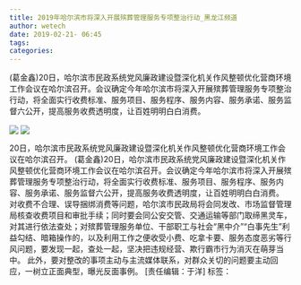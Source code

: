 ```yaml
---
title: 2019年哈尔滨市将深入开展殡葬管理服务专项整治行动_黑龙江频道
author: wetech
date: 2019-02-21- 06:45
tags: 
categories: 
---
```

(葛金鑫)20日，哈尔滨市民政系统党风廉政建设暨深化机关作风整顿优化营商环境工作会议在哈尔滨召开。会议确定今年哈尔滨市将深入开展殡葬管理服务专项整治行动，将全面实行收费标准、服务项目、服务程序、服务内容、服务承诺、服务监督六公开，提高服务收费透明度，让百姓明明白白消费。
<!-- more -->
                
<img align="center" border="0" src="http://p3.ifengimg.com/a/2019_08/b6d3cdc5eeed695_size448_w600_h398.png" />
                
<img align="center" border="0" src="http://p2.ifengimg.com/a/2016/0810/204c433878d5cf9size1_w16_h16.png" />
            
20日，哈尔滨市民政系统党风廉政建设暨深化机关作风整顿优化营商环境工作会议在哈尔滨召开。
(葛金鑫)20日，哈尔滨市民政系统党风廉政建设暨深化机关作风整顿优化营商环境工作会议在哈尔滨召开。会议确定今年哈尔滨市将深入开展殡葬管理服务专项整治行动，将全面实行收费标准、服务项目、服务程序、服务内容、服务承诺、服务监督六公开，提高服务收费透明度，让百姓明明白白消费。
对收费不合理、误导捆绑消费等问题，哈尔滨市民政局将会同发改、市场监督管理局核查收费项目和审批手续；同时要会同公安交管、交通运输等部门取缔黑灵车，对其进行依法查处；对殡葬管理服务单位、干部职工与社会“黑中介”“白事先生”利益勾结、暗箱操作的，以及利用工作之便收受小费、吃拿卡要、服务态度恶劣等行风问题，要发现一起，查处一起，坚决把违规经营、欺行霸市行为消灭在萌芽当中。
此外，要对整改的事项主动与主流媒体联系，对群众关切的问题要主动回应，一树立正面典型，曝光反面事例。
[责任编辑：于洋]
标签：
 
 
 
             
